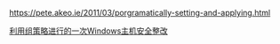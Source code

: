 https://pete.akeo.ie/2011/03/porgramatically-setting-and-applying.html

[利用组策略进行的一次Windows主机安全整改](https://developer.aliyun.com/article/476845)
